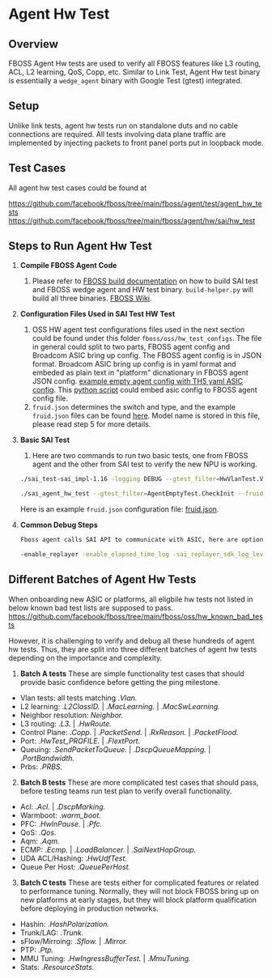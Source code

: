# Agent Hw Test

## Overview

FBOSS Agent Hw tests are used to verify all FBOSS features like L3 routing, ACL, L2 learning, QoS, Copp, etc. Similar to Link Test, Agent Hw test binary is essentially a `wedge_agent` binary with Google Test (gtest) integrated.

## Setup

Unlike link tests, agent hw tests run on standalone duts and no cable connections are required. All tests involving data plane traffic are implemented by injecting packets to front panel ports put in loopback mode.

## Test Cases

All agent hw test cases could be found at

https://github.com/facebook/fboss/tree/main/fboss/agent/test/agent_hw_tests
https://github.com/facebook/fboss/tree/main/fboss/agent/hw/sai/hw_test

## Steps to Run Agent Hw Test

1. **Compile FBOSS Agent Code**
    1. Please refer to [FBOSS build documentation](https://facebook.github.io/fboss/docs/build/building_fboss_on_docker_containers/) on how to build SAI test and FBOSS wedge agent and HW test binary. `build-helper.py` will build all three binaries. [FBOSS Wiki](https://facebook.github.io/fboss/docs/build/building_fboss_on_docker_containers/).

2. **Configuration Files Used in SAI Test HW Test**
    1. OSS HW agent test configurations files used in the next section could be found under this folder `fboss/oss/hw_test_configs`. The file in general could split to two parts, FBOSS agent config and Broadcom ASIC bring up config. The FBOSS agent config is in JSON format. Broadcom ASIC bring up config is in yaml format and embeded as plain text in "platform" dicnationary in FBOSS agent JSON config. [example empty agent config with TH5 yaml ASIC config](https://github.com/facebook/fboss/blob/main/fboss/oss/hw_test_configs/montblanc.agent.materialized_JSON). This [python script](https://github.com/facebook/fboss/blob/main/fboss/lib/platform_mapping_v2/generate_agent_config_from_asic_config.py) could embed asic config to FBOSS agent config file.
    2. `fruid.json` determines the switch and type, and the example `fruid.json` files can be found [here](https://github.com/facebook/fboss/blob/main/fbcode/fboss/oss/scripts/run_configs/). Model name is stored in this file, please read step 5 for more details.

3. **Basic SAI Test**
    1. Here are two commands to run two basic tests, one from FBOSS agent and the other from SAI test to verify the new NPU is working.

    ```bash
    ./sai_test-sai_impl-1.16 -logging DEBUG --gtest_filter=HwVlanTest.VlanApplyConfig --flexports --fruid_filepath /home/bcmsim/config/fruid.json --config icecube_configuration/icepack.agent.materialized_JSON --logging DBG6

    ./sai_agent_hw_test --gtest_filter=AgentEmptyTest.CheckInit --fruid_filepath /home/bcmsim/config/fruid.json --config icepack.agent.materialized_JSON
    ```

    Here is an example `fruid.json` configuration file: [fruid.json](https://github.com/facebook/fboss/blob/main/fboss/lib/platforms/PlatformProductInfo.cpp).

4. **Common Debug Steps**

    ```bash
    Fboss agent calls SAI API to communicate with ASIC, here are options to collect SAI replayer.

    -enable_replayer -enable_elapsed_time_log -sai_replayer_sdk_log_level DEBUG -sai_log /root/sai_log
    ```

## Different Batches of Agent Hw Tests

When onboarding new ASIC or platforms, all eligbile hw tests not listed in below known bad test lists are supposed to pass.
https://github.com/facebook/fboss/tree/main/fboss/oss/hw_known_bad_tests

However, it is challenging to verify and debug all these hundreds of agent hw tests. Thus, they are split into three different batches of agent hw tests depending on the importance and complexity.

1. **Batch A tests**
These are simple functionality test cases that should provide basic confidence before getting the ping milestone.
- Vlan tests: all tests matching .*Vlan.*
- L2 learning: .*L2ClassID.* | .*MacLearning.* | .*MacSwLearning.*
- Neighbor resolution: *Neighbor.*
- L3 routing: .*L3.* | .*HwRoute.*
- Control Plane: .*Copp.* | .*PacketSend.* | .*RxReason.* | .*PacketFlood.*
- Port: .*HwTest_PROFILE.* | .*FlextPort.*
- Queuing: .*SendPacketToQueue.* | .*DscpQueueMapping.* | .*PortBandwidth.*
- Prbs: .*PRBS.*

2. **Batch B tests**
These are more complicated test cases that should pass, before testing teams run test plan to verify overall functionality.
- Acl: .*Acl.* | .*DscpMarking.*
- Warmboot: .*warm_boot.*
- PFC: .*HwInPause.* | .*Pfc.*
- QoS: .*Qos.*
- Aqm: .*Aqm.*
- ECMP: .*Ecmp.* | .*LoadBalancer.* | .*SaiNextHopGroup.*
- UDA ACL/Hashing: .*HwUdfTest.*
- Queue Per Host: .*QueuePerHost.*

3. **Batch C tests**
These are tests either for complicated features or related to performance tuning. Normally, they will not block FBOSS bring up on new platforms at early stages, but they will block platform qualification before deploying in production networks.
- Hashin: .*HashPolarization.*
- Trunk/LAG: .*Trunk.*
- sFlow/Mirroing: .*Sflow.* | .*Mirror.*
- PTP: .*Ptp.*
- MMU Tuning: .*HwIngressBufferTest.* | .*MmuTuning.*
- Stats: .*ResourceStats.*
